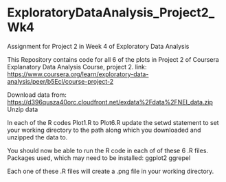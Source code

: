 # ExploratoryDataAnalysis_Project2_Wk4
Assignment for Project 2 in Week 4 of Exploratory Data Analysis

This Repository contains code for all 6 of the plots in Project 2 of Coursera Explanatory Data Analysis Course, project 2.
link: https://www.coursera.org/learn/exploratory-data-analysis/peer/b5Ecl/course-project-2

Download data from: https://d396qusza40orc.cloudfront.net/exdata%2Fdata%2FNEI_data.zip
Unzip data

In each of the R codes Plot1.R to Plot6.R update the setwd statement to set your working directory to the path along which you downloaded and unzipped the data to.

You should now be able to run the R code in each of of these 6 .R files.
Packages used, which may need to be installed:
ggplot2
ggrepel

Each one of these .R files will create a .png file in your working directory. 
